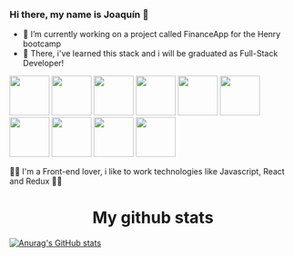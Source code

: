 ### Hi there, my name is Joaquín 👋
- 🔭 I’m currently working on a project called FinanceApp for the Henry bootcamp
-  🌱 There, i've learned this stack and i will be graduated as Full-Stack Developer!
<p>
  <img src="https://cdn.worldvectorlogo.com/logos/html5.svg" width="70" height="70" display="inline" margin="20px"/>
  
  <img src="https://cdn.worldvectorlogo.com/logos/css-5.svg" width="70" height="70" display="inline" margin="20px"/>

  <img src="https://cdn.worldvectorlogo.com/logos/logo-javascript.svg" width="70" height="70" display="inline" margin="20px"/>
  
  <img src="https://www.vectorlogo.zone/logos/reactjs/reactjs-icon.svg" width="70" height="70" display="inline" margin-right="20px"/>
  
  <img src="https://cdn.worldvectorlogo.com/logos/redux.svg" width="70" height="70" display="inline" margin="20px"/>
  
  <img src="https://cdn.worldvectorlogo.com/logos/nodejs-icon.svg" width="70" height="70" display="inline" margin="20px"/>
  
  <img src="https://cdn.worldvectorlogo.com/logos/express-109.svg" width="70" height="70" display="inline" margin="20px"/>
  
  <img src="https://cdn.worldvectorlogo.com/logos/postgresql.svg" width="70" height="70" display="inline" margin="20px"/>
  
  <img src="https://cdn.worldvectorlogo.com/logos/sequelize.svg" width="70" height="70" display="inline" margin="20px"/>
  
  <img src="https://cdn.worldvectorlogo.com/logos/git-icon.svg" width="70" height="70" display="inline" margin="20px"/>
</p>

<p>🧙‍♂️ I'm a Front-end lover, i like to work technologies like Javascript, React and Redux 🧙‍♂️ </p>

<p><p/>

<p>
  <h1 align="center">My github stats</h1>
  
  [![Anurag's GitHub stats](https://github-readme-stats.vercel.app/api?username=joaquinbian)](https://github.com/joaquinbian/github-readme-stats)
  
</p>
<!--
**joaquinbian/joaquinbian** is a ✨ _special_ ✨ repository because its `README.md` (this file) appears on your GitHub profile.

Here are some ideas to get you started:

- 🔭 I’m currently working on ...
- 🌱 I’m currently learning ...
- 👯 I’m looking to collaborate on ...
- 🤔 I’m looking for help with ...
- 💬 Ask me about ...
- 📫 How to reach me: ...
- 😄 Pronouns: ...
- ⚡ Fun fact: ...
-->
